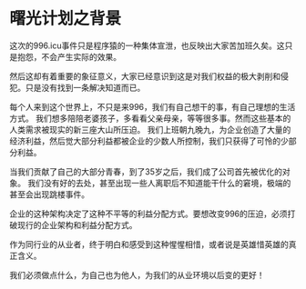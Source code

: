 曙光计划之背景
=============

这次的996.icu事件只是程序猿的一种集体宣泄，也反映出大家苦加班久矣。这只是抱怨，不会产生实际的效果。

然后这却有着重要的象征意义，大家已经意识到这是对我们权益的极大剥削和侵犯。只是没有找到一条解决知道而已。

每个人来到这个世界上，不只是来996，我们有自己想干的事，有自己理想的生活方式。
我们想多陪陪老婆孩子，多看看父亲母亲，等等很多事。然而这些基本的人类需求被现实的新三座大山所压迫。
我们上班朝九晚九，为企业创造了大量的经济利益，然后觉大部分利益都被企业的少数人所控制，我们只获得了可怜的少部分利益。

当我们贡献了自己的大部分青春，到了35岁之后，我们成了公司首先被优化的对象。
我们没有好的去处，甚至出现一些人离职后不知道能干什么的窘境，极端的甚至会出现跳楼事件。

企业的这种架构决定了这种不平等的利益分配方式。要想改变996的压迫，必须打破现行的企业架构和利益分配方式。

作为同行业的从业者，终于明白和感受到这种惺惺相惜，或者说是英雄惜英雄的真正含义。

我们必须做点什么，为自己也为他人，为我们的从业环境以后变的更好！
